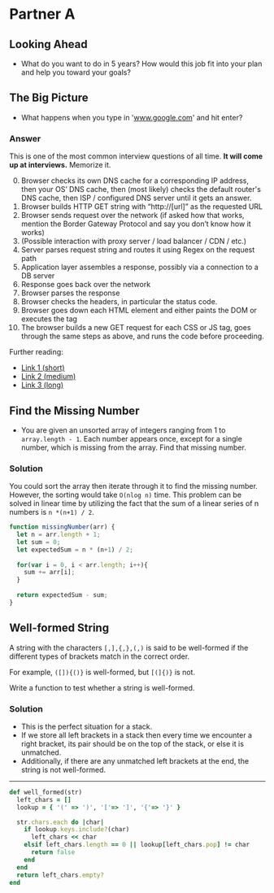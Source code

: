 # Partner A

## Looking Ahead

* What do you want to do in 5 years? How would this job fit into your plan and help you toward your goals?

## The Big Picture

* What happens when you type in 'www.google.com' and hit enter?

### Answer 

This is one of the most common interview questions of all time. **It will come up at interviews.** Memorize it.

0. Browser checks its own DNS cache for a corresponding IP address, then your OS’ DNS cache, then (most likely) checks the default router's DNS cache, then ISP / configured DNS server until it gets an answer.
0. Browser builds HTTP GET string with “http://[url]” as the requested URL
0. Browser sends request over the network (if asked how that works, mention the Border Gateway Protocol and say you don’t know how it works)
0. (Possible interaction with proxy server / load balancer / CDN / etc.)
0. Server parses request string and routes it using Regex on the request path
0. Application layer assembles a response, possibly via a connection to a DB server
0. Response goes back over the network
0. Browser parses the response
0. Browser checks the headers, in particular the status code.
0. Browser goes down each HTML element and either paints the DOM or executes the tag
0. The browser builds a new GET request for each CSS or JS tag, goes through the same steps as above, and runs the code before proceeding.

Further reading:

* [Link 1 (short)][quora scrape]
* [Link 2 (medium)][igoro]
* [Link 3 (long)][what happens repo]

[quora scrape]: https://jiangchengl.wordpress.com/2015/08/20/what-happens-when-you-type-www-example-com-in-the-browser-address-and-enter-press-button/
[igoro]: http://igoro.com/archive/what-really-happens-when-you-navigate-to-a-url/comment-page-4/
[what happens repo]: https://github.com/alex/what-happens-when

## Find the Missing Number

* You are given an unsorted array of integers ranging from 1 to ```array.length - 1```. Each number appears once, except for a single number, which is missing from the array. Find that missing number.

### Solution

You could sort the array then iterate through it to find the missing number. However, the sorting would take ```O(nlog n)``` time. This problem can be solved in linear time by utilizing the fact that the sum of a linear series of n numbers is ```n *(n+1) / 2```. 

```javascript
function missingNumber(arr) {
  let n = arr.length + 1;
  let sum = 0;
  let expectedSum = n * (n+1) / 2;
  
  for(var i = 0, i < arr.length; i++){
    sum += arr[i];
  }
  
  return expectedSum - sum;
}
```

## Well-formed String

A string with the characters `[,],{,},(,)` is said to be well-formed if the different types of brackets match in the correct order.

For example, `([]){()}` is well-formed, but `[(]{)}` is not.

Write a function to test whether a string is well-formed.

### Solution

* This is the perfect situation for a stack.
* If we store all left brackets in a stack then every time we encounter a right bracket, its pair should be on the top of the stack, or else it is unmatched.
* Additionally, if there are any unmatched left brackets at the end, the string is not well-formed.

---
```ruby
def well_formed(str)
  left_chars = []
  lookup = { '(' => ')', '['=> ']', '{'=> '}' }

  str.chars.each do |char|
    if lookup.keys.include?(char)
      left_chars << char
    elsif left_chars.length == 0 || lookup[left_chars.pop] != char
      return false
    end
  end
  return left_chars.empty?
end
```

